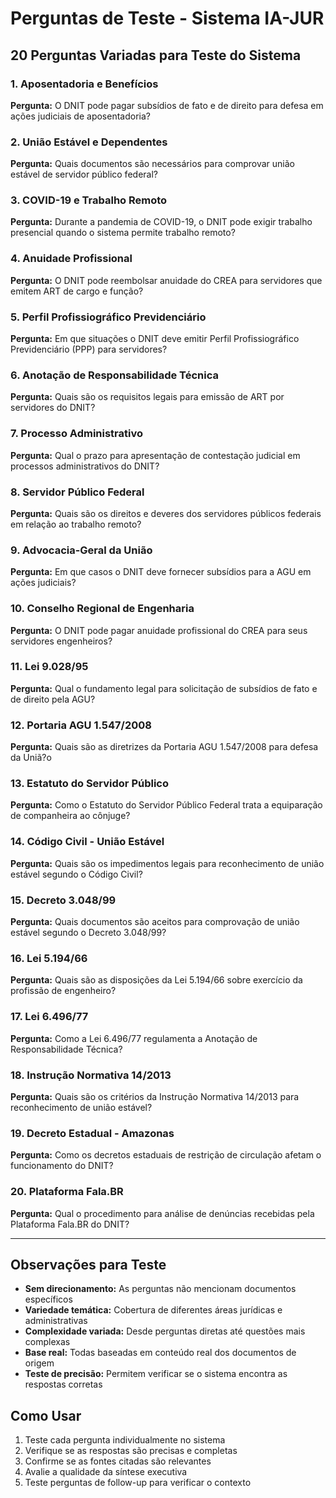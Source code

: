 # Perguntas de Teste - Sistema IA-JUR

## 20 Perguntas Variadas para Teste do Sistema

### 1. Aposentadoria e Benefícios
**Pergunta:** O DNIT pode pagar subsídios de fato e de direito para defesa em ações judiciais de aposentadoria?

### 2. União Estável e Dependentes
**Pergunta:** Quais documentos são necessários para comprovar união estável de servidor público federal?

### 3. COVID-19 e Trabalho Remoto
**Pergunta:** Durante a pandemia de COVID-19, o DNIT pode exigir trabalho presencial quando o sistema permite trabalho remoto?

### 4. Anuidade Profissional
**Pergunta:** O DNIT pode reembolsar anuidade do CREA para servidores que emitem ART de cargo e função?

### 5. Perfil Profissiográfico Previdenciário
**Pergunta:** Em que situações o DNIT deve emitir Perfil Profissiográfico Previdenciário (PPP) para servidores?

### 6. Anotação de Responsabilidade Técnica
**Pergunta:** Quais são os requisitos legais para emissão de ART por servidores do DNIT?

### 7. Processo Administrativo
**Pergunta:** Qual o prazo para apresentação de contestação judicial em processos administrativos do DNIT?

### 8. Servidor Público Federal
**Pergunta:** Quais são os direitos e deveres dos servidores públicos federais em relação ao trabalho remoto?

### 9. Advocacia-Geral da União
**Pergunta:** Em que casos o DNIT deve fornecer subsídios para a AGU em ações judiciais?

### 10. Conselho Regional de Engenharia
**Pergunta:** O DNIT pode pagar anuidade profissional do CREA para seus servidores engenheiros?

### 11. Lei 9.028/95
**Pergunta:** Qual o fundamento legal para solicitação de subsídios de fato e de direito pela AGU?

### 12. Portaria AGU 1.547/2008
**Pergunta:** Quais são as diretrizes da Portaria AGU 1.547/2008 para defesa da Uniã?o

### 13. Estatuto do Servidor Público
**Pergunta:** Como o Estatuto do Servidor Público Federal trata a equiparação de companheira ao cônjuge?

### 14. Código Civil - União Estável
**Pergunta:** Quais são os impedimentos legais para reconhecimento de união estável segundo o Código Civil?

### 15. Decreto 3.048/99
**Pergunta:** Quais documentos são aceitos para comprovação de união estável segundo o Decreto 3.048/99?

### 16. Lei 5.194/66
**Pergunta:** Quais são as disposições da Lei 5.194/66 sobre exercício da profissão de engenheiro?

### 17. Lei 6.496/77
**Pergunta:** Como a Lei 6.496/77 regulamenta a Anotação de Responsabilidade Técnica?

### 18. Instrução Normativa 14/2013
**Pergunta:** Quais são os critérios da Instrução Normativa 14/2013 para reconhecimento de união estável?

### 19. Decreto Estadual - Amazonas
**Pergunta:** Como os decretos estaduais de restrição de circulação afetam o funcionamento do DNIT?

### 20. Plataforma Fala.BR
**Pergunta:** Qual o procedimento para análise de denúncias recebidas pela Plataforma Fala.BR do DNIT?

---

## Observações para Teste

- **Sem direcionamento:** As perguntas não mencionam documentos específicos
- **Variedade temática:** Cobertura de diferentes áreas jurídicas e administrativas
- **Complexidade variada:** Desde perguntas diretas até questões mais complexas
- **Base real:** Todas baseadas em conteúdo real dos documentos de origem
- **Teste de precisão:** Permitem verificar se o sistema encontra as respostas corretas

## Como Usar

1. Teste cada pergunta individualmente no sistema
2. Verifique se as respostas são precisas e completas
3. Confirme se as fontes citadas são relevantes
4. Avalie a qualidade da síntese executiva
5. Teste perguntas de follow-up para verificar o contexto
